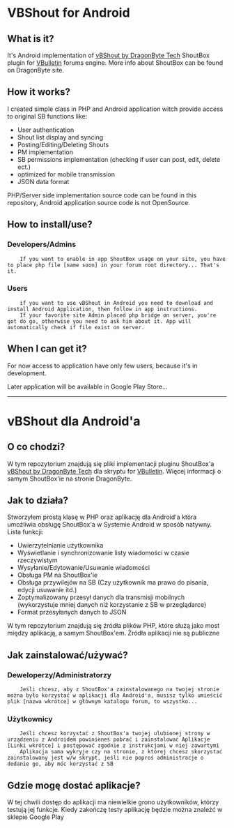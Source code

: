 VBShout for Android
===================


What is it?
-----------
It's Android implementation of [vBShout by DragonByte Tech][dbtlink] ShoutBox plugin for [VBulletin][vblink] forums engine.
More info about ShoutBox can be found on DragonByte site.

How it works?
-------------
I created simple class in PHP and Android application witch provide access to original SB functions like:

- User authentication
- Shout list display and syncing
- Posting/Editing/Deleting Shouts
- PM implementation
- SB permissions implementation (checking if user can post, edit, delete ect.)
- optimized for mobile transmission
- JSON data format

PHP/Server side implementation source code can be found in this repository, Android application source code is not OpenSource.

How to install/use?
-------------------
### Developers/Admins
        If you want to enable in app ShoutBox usage on your site, you have to place php file [name soon] in your forum root directory... That's it.

### Users
        if you want to use vBShout in Android you need to download and install Android Application, then follow in app instructions.
        If your favorite site Admin placed php bridge on server, you're got do go, otherwise you need to ask him about it. App will automatically check if file exist on server.


When I can get it?
------------------
For now access to application have only few users, because it's in development.

Later application will be available in Google Play Store...
     
     
     
     
     
************************************************************
    
     
     
     
vBShout dla Android'a
=====================

O co chodzi?
------------
W tym repozytorium znajdują się pliki implementacji pluginu ShoutBox'a [vBShout by DragonByte Tech][dbtlink] dla skryptu for [VBulletin][vblink].
Więcej informacji o samym ShoutBox'ie na stronie DragonByte.


Jak to działa?
--------------
Stworzyłem prostą klasę w PHP oraz aplikację dla Android'a która umożliwia obsługę ShoutBox'a w Systemie Android w sposób natywny.
Lista funkcji:

- Uwierzytelnianie użytkownika
- Wyświetlanie i synchronizowanie listy wiadomości w czasie rzeczywistym
- Wysyłanie/Edytowanie/Usuwanie wiadomości
- Obsługa PM na ShoutBox'ie
- Obsługa przywilejów na SB (Czy użytkownik ma prawo do pisania, edycji usuwanie itd.)
- Zoptymalizowany przesył danych dla transmisji mobilnych (wykorzystuje mniej danych niż korzystanie z SB w przeglądarce)
- Format przesyłanych danych to JSON

W tym repozytorium znajdują się źródła plików PHP, które służą jako most między aplikacją, a samym ShoutBox'em.
Źródła aplikacji nie są publiczne

Jak zainstalować/używać?
------------------------
### Deweloperzy/Administratorzy
        Jeśli chcesz, aby z ShoutBox'a zainstalowanego na twojej stronie można było korzystać w aplikacji dla Android'a, musisz tylko umieścić plik [nazwa wkrótce] w głównym katalogu forum, to wszystko...
### Użytkownicy
        Jeśli chcesz korzystać z ShoutBox'a twojej ulubionej strony w urządzeniu z Androidem powinieneś pobrać i zainstalować Aplikacje [Linki wkrótce] i postępować zgodnie z instrukcjami w niej zawartymi
        Aplikacja sama wykryje czy na stronie, z której chcesz skorzystać zainstalowany jest w/w skrypt, jeśli nie poproś administracje o dodanie go, aby móc korzystać z SB


Gdzie mogę dostać aplikacje?
----------------------------
W tej chwili dostęp do aplikacji ma niewielkie grono użytkowników, którzy testują jej funkcje.
Kiedy zakończę testy aplikację będzie można znaleźć w sklepie Google Play



[vblink]: http://vbulletin.com
[dbtlink]: http://www.dragonbyte-tech.com/vbecommerce.php?do=product&productid=2